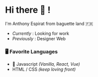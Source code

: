 # Hi there 👋 !
I'm Anthony Espirat from baguette land 🇫🇷  

- *Currently* : Looking for work  
- *Previously* : Designer Web

### 🖥️ Favorite Languages

- 💜 Javascript *(Vanilla, React, Vue)* 
- HTML / CSS *(keep loving front)*

<!--

🕐 O'Clock student (French Dev School) ...  
🍥 Got Design Web degree ...  
🍕 Pizza master race ...  
⌨️ Got semi-custom keyboard  
🎮 Enjoy playing video game  
-->
